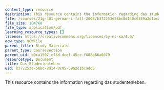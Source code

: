 ```yaml
---
content_type: resource
description: This resource contains the information regarding das studentenleben.
file: /courses/21g-401-german-i-fall-2008/b372253e58bc8d140c0559a2d1bcadd5_MIT21G_401F08_das_stu.pdf
file_size: 104768
file_type: application/pdf
learning_resource_types: []
license: https://creativecommons.org/licenses/by-nc-sa/4.0/
ocw_type: OCWFile
parent_title: Study Materials
parent_type: CourseSection
parent_uid: b0ca1507-cf3d-dcef-45ce-f688a86a6079
resourcetype: Document
title: Das Studentenleben
uid: b372253e-58bc-8d14-0c05-59a2d1bcadd5
---
```

This resource contains the information regarding das studentenleben.